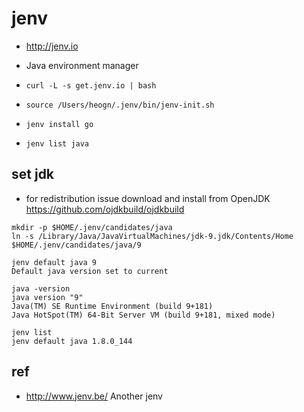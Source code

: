 # jenv
* http://jenv.io
* Java environment manager

* `curl -L -s get.jenv.io | bash`
* `source /Users/heogn/.jenv/bin/jenv-init.sh`

* `jenv install go`

* `jenv list java`

## set jdk
* for redistribution issue download and install from OpenJDK https://github.com/ojdkbuild/ojdkbuild

```
mkdir -p $HOME/.jenv/candidates/java
ln -s /Library/Java/JavaVirtualMachines/jdk-9.jdk/Contents/Home $HOME/.jenv/candidates/java/9

jenv default java 9
Default java version set to current

java -version
java version "9"
Java(TM) SE Runtime Environment (build 9+181)
Java HotSpot(TM) 64-Bit Server VM (build 9+181, mixed mode)
```

```
jenv list
jenv default java 1.8.0_144
```


## ref
* http://www.jenv.be/ Another jenv
